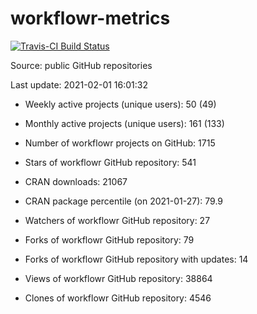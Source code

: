 
<!-- README.md is generated from README.Rmd. Please edit that file -->
workflowr-metrics
=================

[![Travis-CI Build Status](https://travis-ci.com/workflowr/workflowr-metrics.svg?branch=master)](https://travis-ci.com/workflowr/workflowr-metrics)

Source: public GitHub repositories

Last update: 2021-02-01 16:01:32

-   Weekly active projects (unique users): 50 (49)

-   Monthly active projects (unique users): 161 (133)

-   Number of workflowr projects on GitHub: 1715

-   Stars of workflowr GitHub repository: 541

-   CRAN downloads: 21067

-   CRAN package percentile (on 2021-01-27): 79.9

-   Watchers of workflowr GitHub repository: 27

-   Forks of workflowr GitHub repository: 79

-   Forks of workflowr GitHub repository with updates: 14

-   Views of workflowr GitHub repository: 38864

-   Clones of workflowr GitHub repository: 4546
